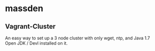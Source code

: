 massden
=======
Vagrant-Cluster
-------------
An easy way to set up a 3 node cluster with only wget, ntp, and Java 1.7 Open JDK / Devl installed on it.

